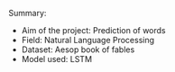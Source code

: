 Summary:

  - Aim of the project: Prediction of words
  - Field: Natural Language Processing
  - Dataset: Aesop book of fables
  - Model used: LSTM
